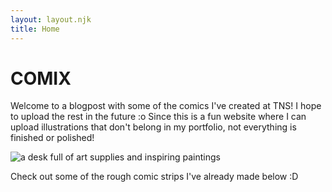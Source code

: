 ```yaml
---
layout: layout.njk
title: Home
---
```


# COMIX 

Welcome to a blogpost with some of the comics I've created at TNS! I hope to upload the rest in the future :o Since this is a fun website where I can upload illustrations that don't belong in my portfolio, not everything is finished or polished!

<img src= "{{ '/assets/desk.jpg' | prefixedUrl }}" alt="a desk full of art supplies and inspiring paintings">

Check out some of the rough comic strips I've already made below :D 
